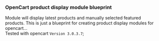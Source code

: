 ### OpenCart product display module blueprint
Module will display latest products and manually selected featured products. This is just a blueprint for creating product display modules for opencart...    
Tested with opencart `Version 3.0.3.7`;